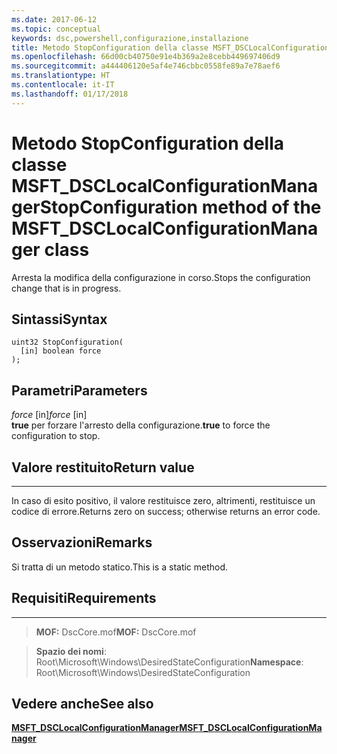 ```yaml
---
ms.date: 2017-06-12
ms.topic: conceptual
keywords: dsc,powershell,configurazione,installazione
title: Metodo StopConfiguration della classe MSFT_DSCLocalConfigurationManager
ms.openlocfilehash: 66d00cb40750e91e4b369a2e8cebb449697406d9
ms.sourcegitcommit: a444406120e5af4e746cbbc0558fe89a7e78aef6
ms.translationtype: HT
ms.contentlocale: it-IT
ms.lasthandoff: 01/17/2018
---
```

# <a name="stopconfiguration-method-of-the-msftdsclocalconfigurationmanager-class"></a><span data-ttu-id="e9428-103">Metodo StopConfiguration della classe MSFT_DSCLocalConfigurationManager</span><span class="sxs-lookup"><span data-stu-id="e9428-103">StopConfiguration method of the MSFT_DSCLocalConfigurationManager class</span></span>

<span data-ttu-id="e9428-104">Arresta la modifica della configurazione in corso.</span><span class="sxs-lookup"><span data-stu-id="e9428-104">Stops the configuration change that is in progress.</span></span>

<a name="syntax"></a><span data-ttu-id="e9428-105">Sintassi</span><span class="sxs-lookup"><span data-stu-id="e9428-105">Syntax</span></span>
------

```mof
uint32 StopConfiguration(
  [in] boolean force
);
```

<a name="parameters"></a><span data-ttu-id="e9428-106">Parametri</span><span class="sxs-lookup"><span data-stu-id="e9428-106">Parameters</span></span>
----------

<span data-ttu-id="e9428-107">*force* \[in\]</span><span class="sxs-lookup"><span data-stu-id="e9428-107">*force* \[in\]</span></span>  
<span data-ttu-id="e9428-108">**true** per forzare l'arresto della configurazione.</span><span class="sxs-lookup"><span data-stu-id="e9428-108">**true** to force the configuration to stop.</span></span>

## <a name="return-value"></a><span data-ttu-id="e9428-109">Valore restituito</span><span class="sxs-lookup"><span data-stu-id="e9428-109">Return value</span></span>
------------

<span data-ttu-id="e9428-110">In caso di esito positivo, il valore restituisce zero, altrimenti, restituisce un codice di errore.</span><span class="sxs-lookup"><span data-stu-id="e9428-110">Returns zero on success; otherwise returns an error code.</span></span>

## <a name="remarks"></a><span data-ttu-id="e9428-111">Osservazioni</span><span class="sxs-lookup"><span data-stu-id="e9428-111">Remarks</span></span>

<span data-ttu-id="e9428-112">Si tratta di un metodo statico.</span><span class="sxs-lookup"><span data-stu-id="e9428-112">This is a static method.</span></span>

## <a name="requirements"></a><span data-ttu-id="e9428-113">Requisiti</span><span class="sxs-lookup"><span data-stu-id="e9428-113">Requirements</span></span>
------------
><span data-ttu-id="e9428-114">**MOF:** DscCore.mof</span><span class="sxs-lookup"><span data-stu-id="e9428-114">**MOF:** DscCore.mof</span></span>

><span data-ttu-id="e9428-115">**Spazio dei nomi**: Root\Microsoft\Windows\DesiredStateConfiguration</span><span class="sxs-lookup"><span data-stu-id="e9428-115">**Namespace**: Root\Microsoft\Windows\DesiredStateConfiguration</span></span>


## <a name="see-also"></a><span data-ttu-id="e9428-116">Vedere anche</span><span class="sxs-lookup"><span data-stu-id="e9428-116">See also</span></span>


[<span data-ttu-id="e9428-117">**MSFT_DSCLocalConfigurationManager**</span><span class="sxs-lookup"><span data-stu-id="e9428-117">**MSFT_DSCLocalConfigurationManager**</span></span>](msft-dsclocalconfigurationmanager.md)


 

 



